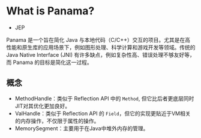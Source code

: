 # What is Panama?
- JEP

Panama 是一个旨在简化 Java 与本地代码（C/C++）交互的项目。尤其是在高性能和原生库的应用场景下，例如图形处理、科学计算和游戏开发等领域。传统的 Java Native Interface (JNI) 有许多缺点，例如复杂性高、错误处理不够友好等，而 Panama 的目标是简化这一过程。


## 概念
- MethodHandle：类似于 Reflection API 中的 `Method`, 但它比后者更底层同时JIT对其优化更加良好。
- ValHandle：类似于 Reflection API 的 `Field`，但它的实现更贴近于VM相关的内存操作，不仅限于属性的操作。
- MemorySegment：主要用于在Java中堆外内存的管理。